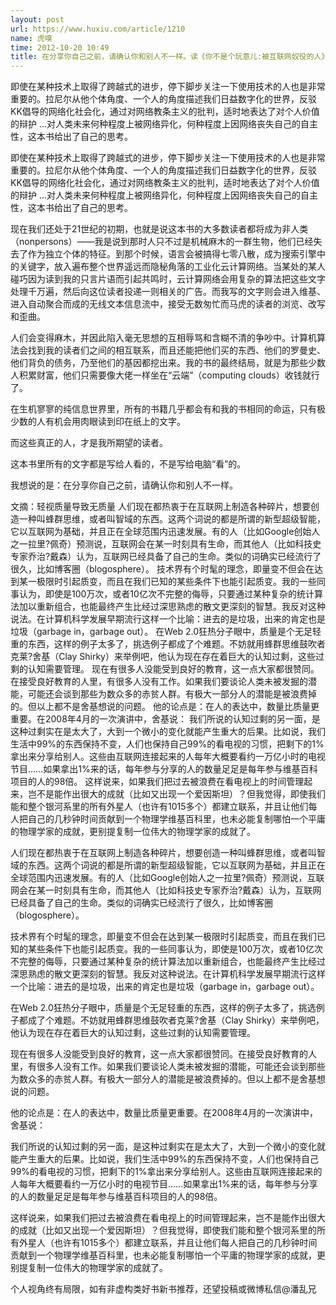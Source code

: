 ```yaml
---
layout: post
url: https://www.huxiu.com/article/1210
name: 虎嗅
time: 2012-10-20 10:49
title: 在分享你自己之前，请确认你和别人不一样。读《你不是个玩意儿:被互联网奴役的人》
---
```

即使在某种技术上取得了跨越式的进步，停下脚步关注一下使用技术的人也是非常重要的。拉尼尔从他个体角度、一个人的角度描述我们日益数字化的世界，反驳KK倡导的网络化社会化，通过对网络教条主义的批判，适时地表达了对个人价值的辩护 ...对人类未来何种程度上被网络异化，何种程度上因网络丧失自己的自主性，这本书给出了自己的思考。

即使在某种技术上取得了跨越式的进步，停下脚步关注一下使用技术的人也是非常重要的。拉尼尔从他个体角度、一个人的角度描述我们日益数字化的世界，反驳KK倡导的网络化社会化，通过对网络教条主义的批判，适时地表达了对个人价值的辩护 ...对人类未来何种程度上被网络异化，何种程度上因网络丧失自己的自主性，这本书给出了自己的思考。

现在我们还处于21世纪的初期，也就是说这本书的大多数读者都将成为非人类（nonpersons）——我是说到那时人只不过是机械麻木的一群生物，他们已经失去了作为独立个体的特征。到那个时候，语言会被搞得七零八散，成为搜索引擎中的关键字，放入遍布整个世界遥远而隐秘角落的工业化云计算网络。当某处的某人碰巧因为读到我的只言片语而引起共鸣时，云计算网络会用复杂的算法把这些文字处理千万遍，然后向这位读者投递一则相关的广告。而我写的文字则会进入维基、进入自动聚合而成的无线文本信息流中，接受无数匆忙而马虎的读者的浏览、改写和歪曲。

人们会变得麻木，并因此陷入毫无思想的互相辱骂和含糊不清的争吵中。计算机算法会找到我的读者们之间的相互联系，而且还能把他们买的东西、他们的罗曼史、他们背负的债务，乃至他们的基因都挖出来。我的书的最终结局，就是为那些少数人积累财富，他们只需要像大佬一样坐在“云端”（computing clouds）收钱就行了。

在生机寥寥的纯信息世界里，所有的书籍几乎都会有和我的书相同的命运，只有极少数的人有机会用肉眼读到印在纸上的文字。

而这些真正的人，才是我所期望的读者。

这本书里所有的文字都是写给人看的，不是写给电脑“看”的。

我想说的是：在分享你自己之前，请确认你和别人不一样。

文摘：轻视质量导致无质量 人们现在都热衷于在互联网上制造各种碎片，想要创造一种叫蜂群思维，或者叫智域的东西。这两个词说的都是所谓的新型超级智能，它以互联网为基础，并且正在全球范围内迅速发展。有的人（比如Google创始人之一拉里?佩奇）预测说，互联网会在某一时刻具有生命，而其他人（比如科技史专家乔治?戴森）认为，互联网已经具备了自己的生命。类似的词确实已经流行了很久，比如博客圈（blogosphere）。 技术界有个时髦的理念，即量变不但会在达到某一极限时引起质变，而且在我们已知的某些条件下也能引起质变。我的一些同事认为，即使是100万次，或者10亿次不完整的侮辱，只要通过某种复杂的统计算法加以重新组合，也能最终产生比经过深思熟虑的散文更深刻的智慧。我反对这种说法。在计算机科学发展早期流行这样一个比喻：进去的是垃圾，出来的肯定也是垃圾（garbage in，garbage out）。 在Web 2.0狂热分子眼中，质量是个无足轻重的东西，这样的例子太多了，挑选例子都成了个难题。不妨就用蜂群思维鼓吹者克莱?舍基（Clay Shirky）来举例吧，他认为现在存在着巨大的认知过剩，这些过剩的认知需要管理。 现在有很多人没能受到良好的教育，这一点大家都很赞同。在接受良好教育的人里，有很多人没有工作。如果我们要谈论人类未被发掘的潜能，可能还会谈到那些为数众多的赤贫人群。有极大一部分人的潜能是被浪费掉的。但以上都不是舍基想说的问题。 他的论点是：在人的表达中，数量比质量更重要。在2008年4月的一次演讲中，舍基说： 我们所说的认知过剩的另一面，是这种过剩实在是太大了，大到一个微小的变化就能产生重大的后果。比如说，我们生活中99%的东西保持不变，人们也保持自己99%的看电视的习惯，把剩下的1%拿出来分享给别人。这些由互联网连接起来的人每年大概要看约一万亿小时的电视节目……如果拿出1%来的话，每年参与分享的人的数量足足是每年参与维基百科项目的人的98倍。 这样说来，如果我们把过去被浪费在看电视上的时间管理起来，岂不是能作出很大的成就（比如又出现一个爱因斯坦）？但我觉得，即使我们能和整个银河系里的所有外星人（也许有1015多个）都建立联系，并且让他们每人把自己的几秒钟时间贡献到一个物理学维基百科里，也未必能复制哪怕一个平庸的物理学家的成就，更别提复制一位伟大的物理学家的成就了。

人们现在都热衷于在互联网上制造各种碎片，想要创造一种叫蜂群思维，或者叫智域的东西。这两个词说的都是所谓的新型超级智能，它以互联网为基础，并且正在全球范围内迅速发展。有的人（比如Google创始人之一拉里?佩奇）预测说，互联网会在某一时刻具有生命，而其他人（比如科技史专家乔治?戴森）认为，互联网已经具备了自己的生命。类似的词确实已经流行了很久，比如博客圈（blogosphere）。

技术界有个时髦的理念，即量变不但会在达到某一极限时引起质变，而且在我们已知的某些条件下也能引起质变。我的一些同事认为，即使是100万次，或者10亿次不完整的侮辱，只要通过某种复杂的统计算法加以重新组合，也能最终产生比经过深思熟虑的散文更深刻的智慧。我反对这种说法。在计算机科学发展早期流行这样一个比喻：进去的是垃圾，出来的肯定也是垃圾（garbage in，garbage out）。

在Web 2.0狂热分子眼中，质量是个无足轻重的东西，这样的例子太多了，挑选例子都成了个难题。不妨就用蜂群思维鼓吹者克莱?舍基（Clay Shirky）来举例吧，他认为现在存在着巨大的认知过剩，这些过剩的认知需要管理。

现在有很多人没能受到良好的教育，这一点大家都很赞同。在接受良好教育的人里，有很多人没有工作。如果我们要谈论人类未被发掘的潜能，可能还会谈到那些为数众多的赤贫人群。有极大一部分人的潜能是被浪费掉的。但以上都不是舍基想说的问题。

他的论点是：在人的表达中，数量比质量更重要。在2008年4月的一次演讲中，舍基说：

我们所说的认知过剩的另一面，是这种过剩实在是太大了，大到一个微小的变化就能产生重大的后果。比如说，我们生活中99%的东西保持不变，人们也保持自己99%的看电视的习惯，把剩下的1%拿出来分享给别人。这些由互联网连接起来的人每年大概要看约一万亿小时的电视节目……如果拿出1%来的话，每年参与分享的人的数量足足是每年参与维基百科项目的人的98倍。

这样说来，如果我们把过去被浪费在看电视上的时间管理起来，岂不是能作出很大的成就（比如又出现一个爱因斯坦）？但我觉得，即使我们能和整个银河系里的所有外星人（也许有1015多个）都建立联系，并且让他们每人把自己的几秒钟时间贡献到一个物理学维基百科里，也未必能复制哪怕一个平庸的物理学家的成就，更别提复制一位伟大的物理学家的成就了。

个人视角终有局限，如有非虚构类好书新书推荐，还望投稿或微博私信@潘乱兄

